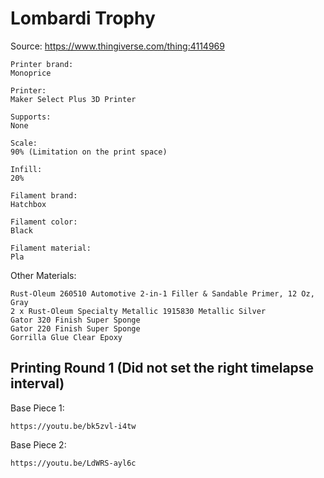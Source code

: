# Lombardi Trophy

Source: https://www.thingiverse.com/thing:4114969

    Printer brand:
    Monoprice

    Printer:
    Maker Select Plus 3D Printer 

    Supports:
    None

    Scale:
    90% (Limitation on the print space)

    Infill:
    20%

    Filament brand:
    Hatchbox

    Filament color:
    Black

    Filament material:
    Pla
 
 Other Materials:
 
    Rust-Oleum 260510 Automotive 2-in-1 Filler & Sandable Primer, 12 Oz, Gray
    2 x Rust-Oleum Specialty Metallic 1915830 Metallic Silver
    Gator 320 Finish Super Sponge
    Gator 220 Finish Super Sponge
    Gorrilla Glue Clear Epoxy
  
## Printing Round 1 (Did not set the right timelapse interval)

Base Piece 1:

    https://youtu.be/bk5zvl-i4tw

Base Piece 2:

    https://youtu.be/LdWRS-ayl6c
